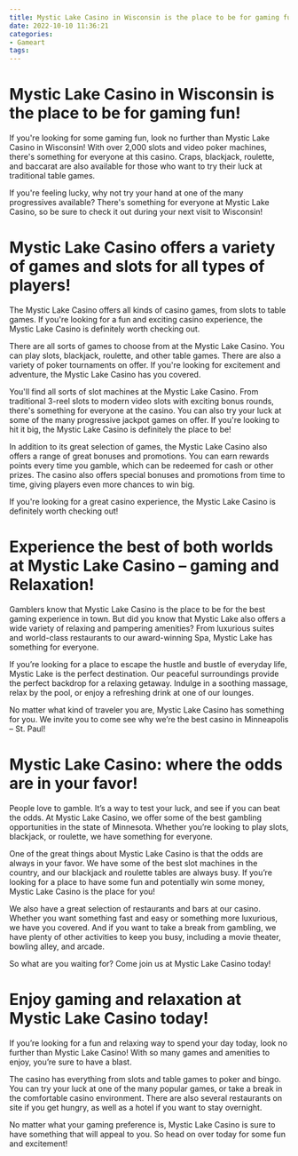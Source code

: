 ```yaml
---
title: Mystic Lake Casino in Wisconsin is the place to be for gaming fun!
date: 2022-10-10 11:36:21
categories:
- Gameart
tags:
---
```



#  Mystic Lake Casino in Wisconsin is the place to be for gaming fun!

If you're looking for some gaming fun, look no further than Mystic Lake Casino in Wisconsin! With over 2,000 slots and video poker machines, there's something for everyone at this casino. Craps, blackjack, roulette, and baccarat are also available for those who want to try their luck at traditional table games.

If you're feeling lucky, why not try your hand at one of the many progressives available? There's something for everyone at Mystic Lake Casino, so be sure to check it out during your next visit to Wisconsin!

#  Mystic Lake Casino offers a variety of games and slots for all types of players!

The Mystic Lake Casino offers all kinds of casino games, from slots to table games. If you're looking for a fun and exciting casino experience, the Mystic Lake Casino is definitely worth checking out.

There are all sorts of games to choose from at the Mystic Lake Casino. You can play slots, blackjack, roulette, and other table games. There are also a variety of poker tournaments on offer. If you're looking for excitement and adventure, the Mystic Lake Casino has you covered.

You'll find all sorts of slot machines at the Mystic Lake Casino. From traditional 3-reel slots to modern video slots with exciting bonus rounds, there's something for everyone at the casino. You can also try your luck at some of the many progressive jackpot games on offer. If you're looking to hit it big, the Mystic Lake Casino is definitely the place to be!

In addition to its great selection of games, the Mystic Lake Casino also offers a range of great bonuses and promotions. You can earn rewards points every time you gamble, which can be redeemed for cash or other prizes. The casino also offers special bonuses and promotions from time to time, giving players even more chances to win big.

If you're looking for a great casino experience, the Mystic Lake Casino is definitely worth checking out!

#  Experience the best of both worlds at Mystic Lake Casino – gaming and Relaxation!

Gamblers know that Mystic Lake Casino is the place to be for the best gaming experience in town. But did you know that Mystic Lake also offers a wide variety of relaxing and pampering amenities? From luxurious suites and world-class restaurants to our award-winning Spa, Mystic Lake has something for everyone.

If you’re looking for a place to escape the hustle and bustle of everyday life, Mystic Lake is the perfect destination. Our peaceful surroundings provide the perfect backdrop for a relaxing getaway. Indulge in a soothing massage, relax by the pool, or enjoy a refreshing drink at one of our lounges.

No matter what kind of traveler you are, Mystic Lake Casino has something for you. We invite you to come see why we’re the best casino in Minneapolis – St. Paul!

#  Mystic Lake Casino: where the odds are in your favor!

People love to gamble. It’s a way to test your luck, and see if you can beat the odds. At Mystic Lake Casino, we offer some of the best gambling opportunities in the state of Minnesota. Whether you’re looking to play slots, blackjack, or roulette, we have something for everyone.

One of the great things about Mystic Lake Casino is that the odds are always in your favor. We have some of the best slot machines in the country, and our blackjack and roulette tables are always busy. If you’re looking for a place to have some fun and potentially win some money, Mystic Lake Casino is the place for you!

We also have a great selection of restaurants and bars at our casino. Whether you want something fast and easy or something more luxurious, we have you covered. And if you want to take a break from gambling, we have plenty of other activities to keep you busy, including a movie theater, bowling alley, and arcade.

So what are you waiting for? Come join us at Mystic Lake Casino today!

#  Enjoy gaming and relaxation at Mystic Lake Casino today!

If you’re looking for a fun and relaxing way to spend your day today, look no further than Mystic Lake Casino! With so many games and amenities to enjoy, you’re sure to have a blast.

The casino has everything from slots and table games to poker and bingo. You can try your luck at one of the many popular games, or take a break in the comfortable casino environment. There are also several restaurants on site if you get hungry, as well as a hotel if you want to stay overnight.

No matter what your gaming preference is, Mystic Lake Casino is sure to have something that will appeal to you. So head on over today for some fun and excitement!